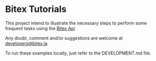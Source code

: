 Bitex Tutorials
===============

This project intend to illustrate the necessary steps to perform some frequent
tasks using the [Bitex Api](https://bitex.la/developers)

Any doubt, comment and/or suggestions are welcome at [developers@bitex.la](mailto:developers@bitex.la)

To run these examples locally, just refer to the DEVELOPMENT.md file.
